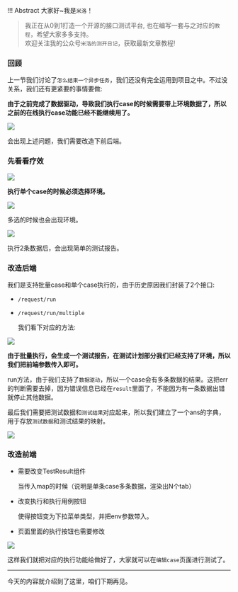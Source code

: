 !!! Abstract 大家好~我是`米洛`！<br/>
> 我正在从0到1打造一个开源的接口测试平台, 也在编写一套与之对应的`教程`，希望大家多多支持。<br/>
> 欢迎关注我的公众号`米洛的测开日记`，获取最新文章教程! 

### 回顾

  上一节我们讨论了`怎么结束一个异步任务`，我们还没有完全运用到项目之中。不过没关系，我们还有更紧要的事情要做:
  
  **由于之前完成了数据驱动，导致我们执行case的时候需要带上环境数据了，所以之前的在线执行case功能已经不能继续用了。**
  
![](https://static.pity.fun/picture/2021-12-12/1639298939309-image.png)

  会出现上述问题，我们需要改造下前后端。

### 先看看疗效

![](https://static.pity.fun/picture/2021-12-12/1639299288392-image.png)

  **执行单个case的时候必须选择环境。**
  
![](https://static.pity.fun/picture/2021-12-12/1639299377051-image.png)

  多选的时候也会出现环境。
  
![](https://static.pity.fun/picture/2021-12-12/1639299421602-image.png)

  执行2条数据后，会出现简单的测试报告。


### 改造后端

  我们是支持批量case和单个case执行的，由于历史原因我们封装了2个接口:
  
- `/request/run`

- `/request/run/multiple`

  我们看下对应的方法:

![](https://static.pity.fun/picture/2021-12-12/1639299068895-image.png)

  **由于批量执行，会生成一个测试报告，在测试计划部分我们已经支持了环境，所以我们把前端参数传入即可。**
  
  run方法，由于我们支持了`数据驱动`，所以一个case会有多条数据的结果。这把err的判断需要去掉，因为错误信息已经在`result`里面了，不能因为有一条数据出错就停止其他数据。
  
  最后我们需要把测试数据和`测试结果`对应起来，所以我们建立了一个ans的字典，用于存放`测试数据`和测试结果的映射。

![](https://static.pity.fun/picture/2021-12-12/1639299140338-image.png)

### 改造前端

- 需要改变TestResult组件

  当传入map的时候（说明是单条case多条数据，渲染出N个tab）
  
- 改变执行和执行用例按钮

  使得按钮变为下拉菜单类型，并把env参数带入。
  
- 页面里面的执行按钮也需要修改

![](https://static.pity.fun/picture/2021-12-12/1639303390267-image.png)

  这样我们就把对应的执行功能给做好了，大家就可以在`编辑case`页面进行测试了。
  
---

  今天的内容就介绍到了这里，咱们下期再见。


  